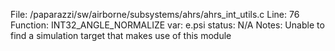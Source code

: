 File: /paparazzi/sw/airborne/subsystems/ahrs/ahrs_int_utils.c
Line: 76
Function: INT32_ANGLE_NORMALIZE
var: e.psi
status: N/A
Notes: Unable to find a simulation target that makes use of this module
